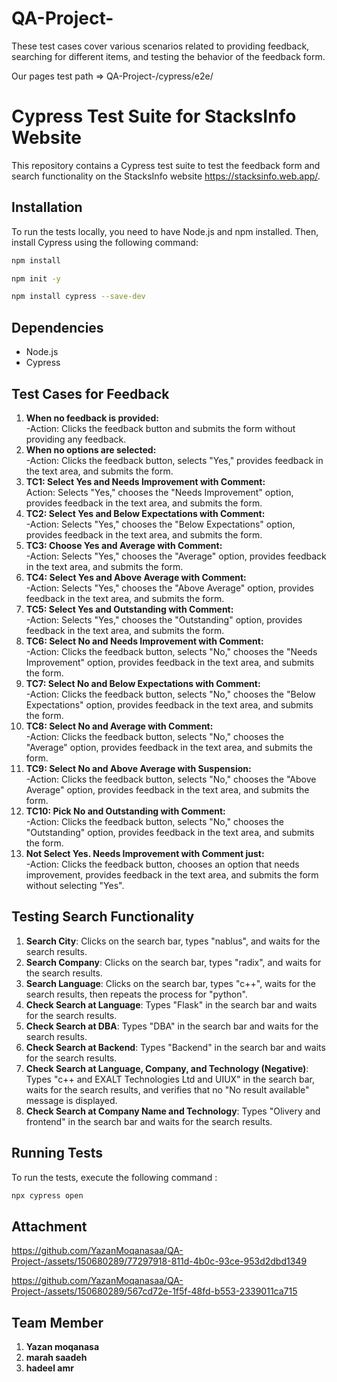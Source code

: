 # QA-Project-
These test cases cover various scenarios related to providing feedback, searching for different items, and testing the behavior of the feedback form.

Our pages test path => QA-Project-/cypress/e2e/



# Cypress Test Suite for StacksInfo Website

This repository contains a Cypress test suite to test the feedback form and search functionality on the StacksInfo website https://stacksinfo.web.app/.

## Installation

To run the tests locally, you need to have Node.js and npm installed. Then, install Cypress using the following command:
  ```bash
  npm install

  npm init -y

  npm install cypress --save-dev
 ```
 ## Dependencies

- Node.js
- Cypress


## Test Cases for Feedback 

1. **When no feedback is provided:**  
    -Action: Clicks the feedback button and submits the form without providing any feedback.
2. **When no options are selected:**  
    -Action: Clicks the feedback button, selects "Yes," provides feedback in the text area, and submits the form.
3. **TC1: Select Yes and Needs Improvement with Comment:**  
   Action: Selects "Yes," chooses the "Needs Improvement" option, provides feedback in the text area, and submits the form.
4. **TC2: Select Yes and Below Expectations with Comment:**  
    -Action: Selects "Yes," chooses the "Below Expectations" option, provides feedback in the text area, and submits the form.
5. **TC3: Choose Yes and Average with Comment:**  
    -Action: Selects "Yes," chooses the "Average" option, provides feedback in the text area, and submits the form.
6. **TC4: Select Yes and Above Average with Comment:**  
    -Action: Selects "Yes," chooses the "Above Average" option, provides feedback in the text area, and submits the form.
7. **TC5: Select Yes and Outstanding with Comment:**  
    -Action: Selects "Yes," chooses the "Outstanding" option, provides feedback in the text area, and submits the form.
8. **TC6: Select No and Needs Improvement with Comment:**  
    -Action: Clicks the feedback button, selects "No," chooses the "Needs Improvement" option, provides feedback in the text area, and submits the form.
9. **TC7: Select No and Below Expectations with Comment:**  
    -Action: Clicks the feedback button, selects "No," chooses the "Below Expectations" option, provides feedback in the text area, and submits the form.
10. **TC8: Select No and Average with Comment:**  
    -Action: Clicks the feedback button, selects "No," chooses the "Average" option, provides feedback in the text area, and submits the form.
11. **TC9: Select No and Above Average with Suspension:**  
    -Action: Clicks the feedback button, selects "No," chooses the "Above Average" option, provides feedback in the text area, and submits the form.
12. **TC10: Pick No and Outstanding with Comment:**  
    -Action: Clicks the feedback button, selects "No," chooses the "Outstanding" option, provides feedback in the text area, and submits the form.
13. **Not Select Yes. Needs Improvement with Comment just:**  
    -Action: Clicks the feedback button, chooses an option that needs improvement, provides feedback in the text area, and submits the form without selecting "Yes".


## Testing Search Functionality

1. **Search City**: Clicks on the search bar, types "nablus", and waits for the search results.
2. **Search Company**: Clicks on the search bar, types "radix", and waits for the search results.
3. **Search Language**: Clicks on the search bar, types "c++", waits for the search results, then repeats the process for "python".
4. **Check Search at Language**: Types "Flask" in the search bar and waits for the search results.
5. **Check Search at DBA**: Types "DBA" in the search bar and waits for the search results.
6. **Check Search at Backend**: Types "Backend" in the search bar and waits for the search results.
7. **Check Search at Language, Company, and Technology (Negative)**: Types "c++ and EXALT Technologies Ltd and UIUX" in the search bar, waits for the search results, and verifies that no "No result available" message is displayed.
8. **Check Search at Company Name and Technology**: Types "Olivery and frontend" in the search bar and waits for the search results.



## Running Tests

To run the tests, execute the following command :
 ```bash
npx cypress open
```


## Attachment


https://github.com/YazanMoqanasaa/QA-Project-/assets/150680289/77297918-811d-4b0c-93ce-953d2dbd1349


https://github.com/YazanMoqanasaa/QA-Project-/assets/150680289/567cd72e-1f5f-48fd-b553-2339011ca715


## Team Member 
1. **Yazan moqanasa**
2. **marah saadeh**
3. **hadeel amr**
   
    

